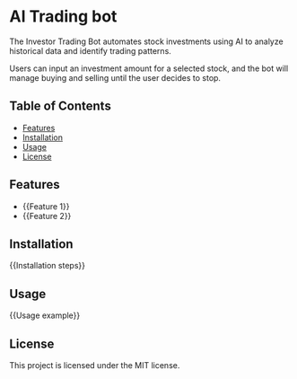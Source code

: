 # AI Trading bot

The Investor Trading Bot automates stock investments using AI to analyze historical data and identify trading patterns.

Users can input an investment amount for a selected stock, and the bot will manage buying and selling until the user
decides to stop.

## Table of Contents

- [Features](#features)
- [Installation](#installation)
- [Usage](#usage)
- [License](#license)

## Features

- {{Feature 1}}
- {{Feature 2}}

## Installation

{{Installation steps}}

## Usage

{{Usage example}}

## License

This project is licensed under the MIT license.